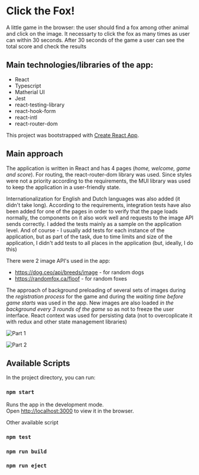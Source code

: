 # Click the Fox!

A little game in the browser: the user should find a fox among other animal and click on the image. It necessarty to click the fox as many times as user can within 30 seconds.
After 30 seconds of the game a user can see the total score and check the results

## Main technologies/libraries of the app:

- React
- Typescript
- Matherial UI
- Jest
- react-testing-library
- react-hook-form
- react-intl
- react-router-dom

This project was bootstrapped with [Create React App](https://github.com/facebook/create-react-app).

## Main approach

The application is written in React and has 4 pages (_home, welcome, game and score_). For routing, the react-router-dom library was used. Since styles were not a priority according to the requirements, the MUI library was used to keep the application in a user-friendly state.

Internationalization for English and Dutch languages was also added (it didn't take long). According to the requirements, integration tests have also been added for one of the pages in order to verify that the page loads normally, the components on it also work well and requests to the image API sends correctly. I added the tests mainly as a sample on the application level. And of course - I usually add tests for each instance of the application, but as part of the task, due to time limits and size of the application, I didn't add tests to all places in the application (but, ideally, I do this)

There were 2 image API's used in the app:

- https://dog.ceo/api/breeds/image - for random dogs
- https://randomfox.ca/floof - for random foxes

The approach of background preloading of several sets of images during the _registration process_ for the game and during the _waiting time before game starts_ was used in the app. New images are also loaded _in the background every 3 rounds of the game_ so as not to freeze the user interface. React context was used for persisting data (not to overcoplicate it with redux and other state management libraries)

![Part 1](https://github.com/VasiliyMelnik64/click-the-fox/assets/24418879/3122780c-78ac-4007-b23b-b12c7a4a2e85)

![Part 2](https://github.com/VasiliyMelnik64/click-the-fox/assets/24418879/807c42e7-d9ff-4c81-b5c9-d206a0f2e1c3)


## **Available Scripts**

In the project directory, you can run:

### `npm start`

Runs the app in the development mode.\
Open [http://localhost:3000](http://localhost:3000) to view it in the browser.

Other available script

### `npm test`

### `npm run build`

### `npm run eject`
